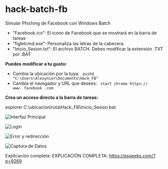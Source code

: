 # hack-batch-fb
Simular Phishing de Facebook con Windows Batch


- "Facebook.ico": El icono de Facebook que se mostrará en la barra de tareas
- "figletcmd.exe": Personaliza las letras de la cabecera.
- "Inicio_Sesion.txt": El archivo BATCH. Debes modificar la extensión .TXT por .BAT

**Puedes modificar a tu gusto:**

- Cambia la ubicación por la tuya: <code> pushd "C:\Users\Alexynior\Documents\Hack_FB" </code>
- Cambia el navegador y URL que desees: <code> start chrome https:// www. facebook .com </code>

**Crea un acceso directo a la barra de tareas:**

explorer C:\ubicacion\ruta\Hack_FB\Inicio_Sesion.bat

![Interfaz Principal](https://github.com/alexynior28/hack-batch-fb/blob/master/Imagenes/im01.PNG)

![Login](https://github.com/alexynior28/hack-batch-fb/blob/master/Imagenes/im02.PNG)

![Error y redirección](https://github.com/alexynior28/hack-batch-fb/blob/master/Imagenes/im03.PNG)

![Captura de Datos](https://github.com/alexynior28/hack-batch-fb/blob/master/Imagenes/im04.PNG)

Explicación completa: EXPLICACIÓN COMPLETA: https://esgeeks.com/?p=9269





